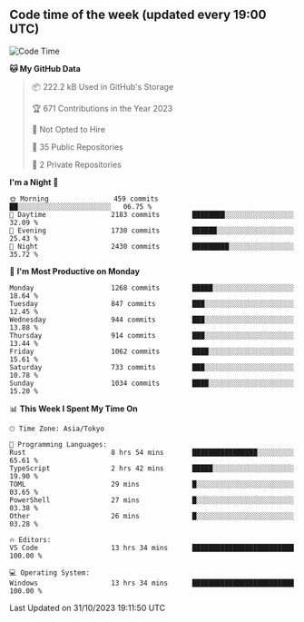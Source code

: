 ## Code time of the week (updated every 19:00 UTC)

<!--START_SECTION:waka-->
![Code Time](http://img.shields.io/badge/Code%20Time-2%2C248%20hrs%2052%20mins-blue)

**🐱 My GitHub Data** 

> 📦 222.2 kB Used in GitHub's Storage 
 > 
> 🏆 671 Contributions in the Year 2023
 > 
> 🚫 Not Opted to Hire
 > 
> 📜 35 Public Repositories 
 > 
> 🔑 2 Private Repositories 
 > 
**I'm a Night 🦉** 

```text
🌞 Morning                459 commits         ██░░░░░░░░░░░░░░░░░░░░░░░   06.75 % 
🌆 Daytime                2183 commits        ████████░░░░░░░░░░░░░░░░░   32.09 % 
🌃 Evening                1730 commits        ██████░░░░░░░░░░░░░░░░░░░   25.43 % 
🌙 Night                  2430 commits        █████████░░░░░░░░░░░░░░░░   35.72 % 
```
📅 **I'm Most Productive on Monday** 

```text
Monday                   1268 commits        █████░░░░░░░░░░░░░░░░░░░░   18.64 % 
Tuesday                  847 commits         ███░░░░░░░░░░░░░░░░░░░░░░   12.45 % 
Wednesday                944 commits         ███░░░░░░░░░░░░░░░░░░░░░░   13.88 % 
Thursday                 914 commits         ███░░░░░░░░░░░░░░░░░░░░░░   13.44 % 
Friday                   1062 commits        ████░░░░░░░░░░░░░░░░░░░░░   15.61 % 
Saturday                 733 commits         ███░░░░░░░░░░░░░░░░░░░░░░   10.78 % 
Sunday                   1034 commits        ████░░░░░░░░░░░░░░░░░░░░░   15.20 % 
```


📊 **This Week I Spent My Time On** 

```text
🕑︎ Time Zone: Asia/Tokyo

💬 Programming Languages: 
Rust                     8 hrs 54 mins       ████████████████░░░░░░░░░   65.61 % 
TypeScript               2 hrs 42 mins       █████░░░░░░░░░░░░░░░░░░░░   19.90 % 
TOML                     29 mins             █░░░░░░░░░░░░░░░░░░░░░░░░   03.65 % 
PowerShell               27 mins             █░░░░░░░░░░░░░░░░░░░░░░░░   03.38 % 
Other                    26 mins             █░░░░░░░░░░░░░░░░░░░░░░░░   03.28 % 

🔥 Editors: 
VS Code                  13 hrs 34 mins      █████████████████████████   100.00 % 

💻 Operating System: 
Windows                  13 hrs 34 mins      █████████████████████████   100.00 % 
```


 Last Updated on 31/10/2023 19:11:50 UTC
<!--END_SECTION:waka-->